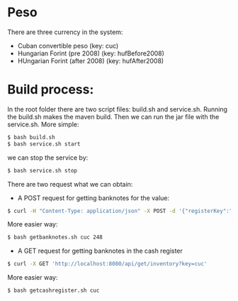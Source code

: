# Peso

There are three currency in the system:
- Cuban convertible peso (key: cuc)
- Hungarian Forint (pre 2008) (key: hufBefore2008)
- HUngarian Forint (after 2008)  (key: hufAfter2008)

# Build process:

In the root folder there are two script files: build.sh and service.sh.
Running the build.sh makes the maven build. Then we can run the jar file with the service.sh. More simple:

```sh
$ bash build.sh
$ bash service.sh start
```


we can stop the service by:

```sh
$ bash service.sh stop
```
There are two request what we can obtain:

- A POST request for getting banknotes for the value:

```sh
$ curl -H "Content-Type: application/json" -X POST -d '{"registerKey":"hufAfter2008","value":"248"}' http://localhost:8080/api/get/banknotes
```
More easier way:
```sh
$ bash getbanknotes.sh cuc 248
```

- A GET request for getting banknotes in the cash register

```sh
$ curl -X GET 'http://localhost:8080/api/get/inventory?key=cuc'
```

More easier way:
```sh
$ bash getcashregister.sh cuc
```
